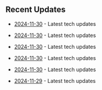 

## Recent Updates
- [2024-11-30](https://github.com/coslynx/testing/blob/main/tweets/thread-resources-2024-11-30-0deb58.md) - Latest tech updates

- [2024-11-30](https://github.com/coslynx/testing/blob/main/tweets/thread-resources-2024-11-30-2e1cc1.md) - Latest tech updates

- [2024-11-30](https://github.com/coslynx/testing/blob/main/tweets/thread-resources-2024-11-30-53fbb7.md) - Latest tech updates

- [2024-11-30](https://github.com/coslynx/testing/blob/main/tweets/thread-resources-2024-11-30-3ccd3b.md) - Latest tech updates

- [2024-11-30](https://github.com/coslynx/testing/blob/main/tweets/thread-resources-2024-11-30-709ccd.md) - Latest tech updates

- [2024-11-29](https://github.com/coslynx/testing/blob/main/tweets/thread-resources-2024-11-29-d74482.md) - Latest tech updates